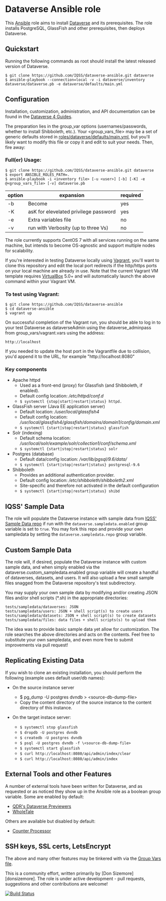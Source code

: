 # Dataverse Ansible role

This [Ansible][ansible] role aims to install [Dataverse][dataverse] and its prerequisites.
The role installs PostgreSQL, GlassFish and other prerequisites, then deploys Dataverse.

## Quickstart

Running the following commands as root should install the latest released version of Dataverse.

	$ git clone https://github.com/IQSS/dataverse-ansible.git dataverse
	$ ansible-playbook --connection=local -v -i dataverse/inventory dataverse/dataverse.pb -e dataverse/defaults/main.yml

## Configuration

Installation, customization, administration, and API documentation can be found in the [Dataverse 4 Guides](http://guides.dataverse.org/en/latest/).

The preparation lies in the group_var options (usernames/passwords, whether to install Shibboleth, etc.).  Your \<group_vars_file> may be a set of generic defaults stored in [roles/dataverse/defaults/main.yml](roles/dataverse/defaults/main.yml), but you'll likely want to modify this file or copy it and edit to suit your needs.  Then, fire away:

### Full(er) Usage:
	$ git clone https://github.com/IQSS/dataverse-ansible.git dataverse
	$ export ANSIBLE_ROLES_PATH=.
	$ ansible-playbook -i <inventory file> [-u <user>] [-b] [-K] -e @<group_vars_file> [-v] dataverse.pb

| option | expansion                             | required |
| ------ | ------------------------------------- | -------- |
| -b     | Become                                | yes      |
| -K     | asK for elevelated privilege password | yes      |
| -e     | Extra variables file                  | no       |
| -v     | run with Verbosity (up to three Vs)   | no       |

The role currently supports CentOS 7 with all services running on the same machine, but intends to become OS-agnostic and support multiple nodes for scalability.

If you're interested in testing Dataverse locally using [Vagrant][vagrant], you'll want to clone this repository and edit the local port redirects if the http/https ports on your local machine are already in use. Note that the current Vagrant VM template requires [VirtualBox][virtualbox] 5.0+ and will automatically launch the above command within your Vagrant VM.

### To test using Vagrant:
	$ git clone https://github.com/IQSS/dataverse-ansible
	$ cd dataverse-ansible
	$ vagrant up

On successful completion of the Vagrant run, you should be able to log in to your test Dataverse as dataverseAdmin using the dataverse_adminpass from group_vars/vagrant.vars using the address:

	http://localhost

If you needed to update the host port in the Vagrantfile due to collision, you'd append it to the URL, for example "http://localhost:8080"

### Key components
* Apache httpd
  * Used as a front-end (proxy) for Glassfish (and Shibboleth, if enabled).
  * Default config location: */etc/httpd/conf.d*
  * `$ systemctl {stop|start|restart|status} httpd.`
* GlassFish server (Java EE application server)
  * Default location: */user/local/glassfish4*
  * Default config location: */usr/local/glassfish4/glassfish/domains/domain1/config/domain.xml*
  * `$ systemctl {start|stop|restart|status} glassfish`
* Solr (indexing)
  * Default schema location: */usr/local/solr/example/solr/collection1/conf/schema.xml*
  * `$ systemctl {start|stop|restart|status} solr`
* Postgres (database)
  * Default data/config location: */var/lib/pgsql/9.6/data/*
  * `$ systemctl {start|stop|restart|status} postgresql-9.6`
* Shibboleth
  * Provides an additional authentication provider.
  * Default config location: */etc/shibboleth/shibboleth2.xml*
  * Site-specific and therefore not activated in the default configuration
  * `$ systemctl {start|stop|restart|status} shibd`

## IQSS' Sample Data
The role will populate the Dataverse instance with sample data from [IQSS' Sample Data repo][dataverse-sample-data] if run with the `dataverse.sampledata.enabled` group variable is set to `true`. You may fork this repo and provide your own sampledata by setting the `dataverse.sampledata.repo` group variable.

## Custom Sample Data
The role will, if desired, populate the Dataverse instance with custom sample data, and when simply enabled via the dataverse.custom_sampledata.enabled group variable will create a handful of dataverses, datasets, and users. It will also upload a few small sample files snagged from the Dataverse repository's test subdirectory.

You may supply your own sample data by modifying and/or creating JSON files and/or shell scripts (*.sh) in the appropriate directories:

	tests/sampledata/dataverses: JSON
	tests/sampledata/users: JSON + shell script(s) to create users
	tests/sampledata/datasets: JSON + shell script(s) to create datasets
	tests/sampledata/files: data files + shell scripts(s) to upload them

The idea was to provide basic sample data yet allow for customization. The role searches the above directories and acts on the contents. Feel free to substitute your own sampledata, and even more free to submit improvements via pull request!

## Replicating Existing Data
If you wish to clone an existing installation, you should perform the following (example uses default user/db names):
* On the source instance server
  * $ pg_dump -U postgres dvndb  >  \<source-db-dump-file>
  * Copy the content directory of the source instance to the content directory of this instance.

* On the target instace server:
  * `$ systemctl stop glassfish`
  * `$ dropdb -U postgres dvndb`
  * `$ createdb -U postgres dvndb`
  * `$ psql -U postgres dvndb -f \<source-db-dump-file>`
  * `$ systemctl start glassfish`
  * `$ curl http://localhost:8080/api/admin/index/clear`
  * `$ curl http://localhost:8080/api/admin/index`

## External Tools and other Features
A number of external tools have been written for Dataverse, and as requested or as noticed they show up in the Ansible role as a boolean group variable. Some are enabled by default:

* [QDR's Dataverse Previewers][dataverse-previewers]
* [WholeTale][wholetale] 

Others are available but disabled by default:

* [Counter Processor][counter-processor]

## SSH keys, SSL certs, LetsEncrypt
The above and many other features may be tinkered with via the [Group Vars file](defaults/main.yml).

This is a community effort, written primarily by [Don Sizemore][donsizemore]. The role is under active development - pull requests, suggestions and other contributions are welcome!

[![Build Status](https://travis-ci.org/IQSS/dataverse-ansible.svg?branch=master)](https://travis-ci.org/IQSS/dataverse-ansible)

[ansible]: http://ansible.com
[counter-processor]: https://github.com/IQSS/counter-processor
[dataverse]: https://dataverse.org
[dataverse-sample-data]: https://github.com/IQSS/dataverse-sample-data
[dataverse-previewers]: https://qualitativedatarepository.github.io/dataverse-previewers/
[iqss]: http://www.iq.harvard.edu
[vagrant]: https://www.vagrantup.com
[virtualbox]: https://www.virtualbox.org
[wholetale]: https://wholetale.org/